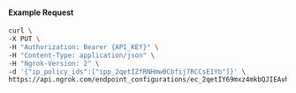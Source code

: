 <!-- Code generated for API Clients. DO NOT EDIT. -->

#### Example Request

```bash
curl \
-X PUT \
-H "Authorization: Bearer {API_KEY}" \
-H "Content-Type: application/json" \
-H "Ngrok-Version: 2" \
-d '{"ip_policy_ids":["ipp_2qetIZfRNHmw0Cbfij7RCCsE1Yb"]}' \
https://api.ngrok.com/endpoint_configurations/ec_2qetIY69mxz4mkbQJIEAvh5pPtX/ip_policy
```
